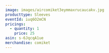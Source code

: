 ```yaml
---
image: images/aircomiket3eymmaxrucaucakv.jpg
producttype: Sleeves
eventId: iuq6O2mCN
pricings:
  - quantity: 1
    price: 25
asin: s-6JqcqA1ue
merchandise: comiket
---
```

